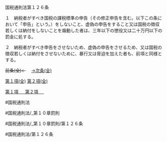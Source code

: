 
国税通則法第１２６条

１　納税者がすべき国税の課税標準の申告（その修正申告を含む。以下この条において「申告」という。）をしないこと、虚偽の申告をすること又は国税の徴収若しくは納付をしないことを煽動した者は、三年以下の懲役又は二十万円以下の罰金に処する。

２　納税者がすべき申告をさせないため、虚偽の申告をさせるため、又は国税の徴収若しくは納付をさせないために、暴行又は脅迫を加えた者も、前項と同様とする。

~~前条(全)←~~　  [→次条(全)](国税通則法＿＿＿＿＿第１２７条_.md)

[第１項(全)](国税通則法＿＿＿＿＿第１２６条第１項_.md)  [第２項(全)](国税通則法＿＿＿＿＿第１２６条第２項_.md)  

[第１項 　 ](国税通則法＿＿＿＿＿第１２６条第１項.md)  [第２項 　 ](国税通則法＿＿＿＿＿第１２６条第２項.md)  

#国税通則法

#国税通則法/_第１０章罰則

#国税通則法/_第１０章罰則/第１２６条

#国税通則法/第１２６条

